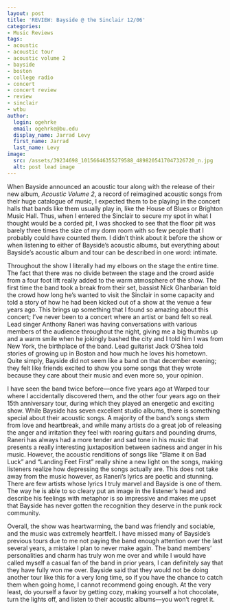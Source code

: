 ```yaml
---
layout: post
title: 'REVIEW: Bayside @ the Sinclair 12/06'
categories:
- Music Reviews
tags:
- acoustic
- acoustic tour
- acoustic volume 2
- bayside
- boston
- college radio
- concert
- concert review
- review
- sinclair
- wtbu
author:
  login: ogehrke
  email: ogehrke@bu.edu
  display_name: Jarrad Levy
  first_name: Jarrad
  last_name: Levy
image:
  src: /assets/39234698_10156646355279588_4898205417047326720_n.jpg
  alt: post lead image
---
```

When Bayside announced an acoustic tour along with the release of their new album, _Acoustic Volume 2_, a record of reimagined acoustic songs from their huge catalogue of music, I expected them to be playing in the concert halls that bands like them usually play in, like the House of Blues or Brighton Music Hall. Thus, when I entered the Sinclair to secure my spot in what I thought would be a corded pit, I was shocked to see that the floor pit was barely three times the size of my dorm room with so few people that I probably could have counted them. I didn’t think about it before the show or when listening to either of Bayside’s acoustic albums, but everything about Bayside’s acoustic album and tour can be described in one word: intimate.

Throughout the show I literally had my elbows on the stage the entire time. The fact that there was no divide between the stage and the crowd aside from a four foot lift really added to the warm atmosphere of the show. The first time the band took a break from their set, bassist Nick Ghanbarian told the crowd how long he’s wanted to visit the Sinclair in some capacity and told a story of how he had been kicked out of a show at the venue a few years ago. This brings up something that I found so amazing about this concert; I’ve never been to a concert where an artist or band felt so real. Lead singer Anthony Raneri was having conversations with various members of the audience throughout the night, giving me a big thumbs up and a warm smile when he jokingly bashed the city and I told him I was from New York, the birthplace of the band. Lead guitarist Jack O’Shea told stories of growing up in Boston and how much he loves his hometown. Quite simply, Bayside did not seem like a band on that december evening; they felt like friends excited to show you some songs that they wrote because they care about their music and even more so, your opinion.

I have seen the band twice before—once five years ago at Warped tour where I accidentally discovered them, and the other four years ago on their 15th anniversary tour, during which they played an energetic and exciting show. While Bayside has seven excellent studio albums, there is something special about their acoustic songs. A majority of the band’s songs stem from love and heartbreak, and while many artists do a great job of releasing the anger and irritation they feel with roaring guitars and pounding drums, Raneri has always had a more tender and sad tone in his music that presents a really interesting juxtaposition between sadness and anger in his music. However, the acoustic renditions of songs like “Blame it on Bad Luck” and “Landing Feet First” really shine a new light on the songs, making listeners realize how depressing the songs actually are. This does not take away from the music however, as Raneri’s lyrics are poetic and stunning. There are few artists whose lyrics I truly marvel and Bayside is one of them. The way he is able to so cleary put an image in the listener’s head and describe his feelings with metaphor is so impressive and makes me upset that Bayside has never gotten the recognition they deserve in the punk rock community.

Overall, the show was heartwarming, the band was friendly and sociable, and the music was extremely heartfelt. I have missed many of Bayside’s previous tours due to me not paying the band enough attention over the last several years, a mistake I plan to never make again. The band members’ personalities and charm has truly won me over and while I would have called myself a casual fan of the band in prior years, I can definitely say that they have fully won me over. Bayside said that they would not be doing another tour like this for a very long time, so if you have the chance to catch them when going home, I cannot recommend going enough. At the very least, do yourself a favor by getting cozy, making yourself a hot chocolate, turn the lights off, and listen to their acoustic albums—you won’t regret it.